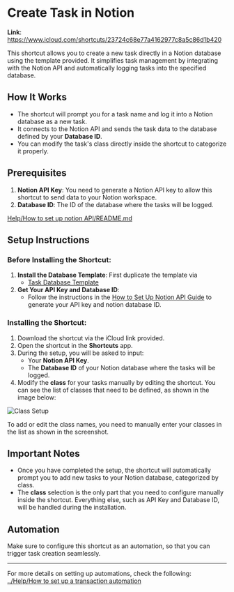 # Create Task in Notion

**Link**: https://www.icloud.com/shortcuts/23724c68e77a4162977c8a5c86d1b420

This shortcut allows you to create a new task directly in a Notion database using the template provided. It simplifies task management by integrating with the Notion API and automatically logging tasks into the specified database.

## How It Works

- The shortcut will prompt you for a task name and log it into a Notion database as a new task.
- It connects to the Notion API and sends the task data to the database defined by your **Database ID**.
- You can modify the task's class directly inside the shortcut to categorize it properly.

## Prerequisites

1. **Notion API Key**: You need to generate a Notion API key to allow this shortcut to send data to your Notion workspace.
2. **Database ID**: The ID of the database where the tasks will be logged.

[Help/How to set up notion API/README.md](https://github.com/jjdiazo1/iOShortcuts/tree/33d7ac06377a56fc4c6d9c18cf0ee99ee1dd6bb7/_Help/How%20to%20set%20up%20notion%20API)

## Setup Instructions

### Before Installing the Shortcut:

1. **Install the Database Template**: First duplicate the template via
     - [Task Database Template](https://lyrical-surprise-739.notion.site/11d07d2edf358001b565fceb52871546?v=11d07d2edf358110a280000cd7b1c2c2&pvs=4) 
2. **Get Your API Key and Database ID**:
   - Follow the instructions in the [How to Set Up Notion API Guide](https://developers.notion.com/reference/intro) to generate your API key and notion database ID.

### Installing the Shortcut:

1. Download the shortcut via the iCloud link provided.
2. Open the shortcut in the **Shortcuts** app.
3. During the setup, you will be asked to input:
   - Your **Notion API Key**.
   - The **Database ID** of your Notion database where the tasks will be logged.
4. Modify the **class** for your tasks manually by editing the shortcut. You can see the list of classes that need to be defined, as shown in the image below:

![Class Setup](https://github.com/user-attachments/assets/3OnWlxmTyEus7IqYjDvMyqhd)

To add or edit the class names, you need to manually enter your classes in the list as shown in the screenshot.

## Important Notes

- Once you have completed the setup, the shortcut will automatically prompt you to add new tasks to your Notion database, categorized by class.
- The **class** selection is the only part that you need to configure manually inside the shortcut. Everything else, such as API Key and Database ID, will be handled during the installation.

## Automation

Make sure to configure this shortcut as an automation, so that you can trigger task creation seamlessly.

---

For more details on setting up automations, check the following:
[../Help/How to set up a transaction automation](https://github.com/jjdiazo1/iOShortcuts/tree/33d7ac06377a56fc4c6d9c18cf0ee99ee1dd6bb7/_Help/How%20to%20set%20up%20a%20transaction%20automation)

